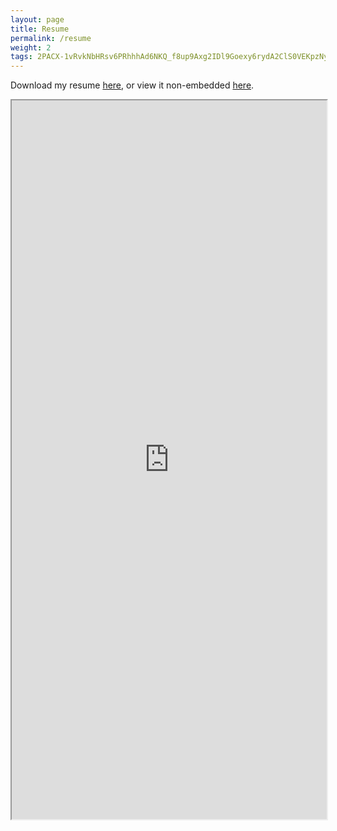 ```yaml
---
layout: page
title: Resume
permalink: /resume
weight: 2
tags: 2PACX-1vRvkNbHRsv6PRhhhAd6NKQ_f8up9Axg2IDl9Goexy6rydA2ClS0VEKpzNyPsUV22CEekqrkXYjIWZxy
---
```


Download my resume [here](https://docs.google.com/document/d/1alBYkiOx_q2xEDRd-SzM7SUz-DnXOPBiaxRiLyrp83o/export?format=pdf), or view it non-embedded [here](https://docs.google.com/document/d/1alBYkiOx_q2xEDRd-SzM7SUz-DnXOPBiaxRiLyrp83o/edit).

<iframe src="https://docs.google.com/document/d/1alBYkiOx_q2xEDRd-SzM7SUz-DnXOPBiaxRiLyrp83o/preview" width="100%" height="1150vh">
</iframe>
